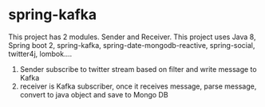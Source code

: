 # spring-kafka
This project has 2 modules. Sender and Receiver. This project uses Java 8, Spring boot 2, spring-kafka, spring-date-mongodb-reactive, spring-social, twitter4j, lombok....
1) Sender subscribe to twitter stream based on filter and write message to Kafka
2) receiver is Kafka subscriber, once it receives message, parse message, convert to java object and save to Mongo DB
